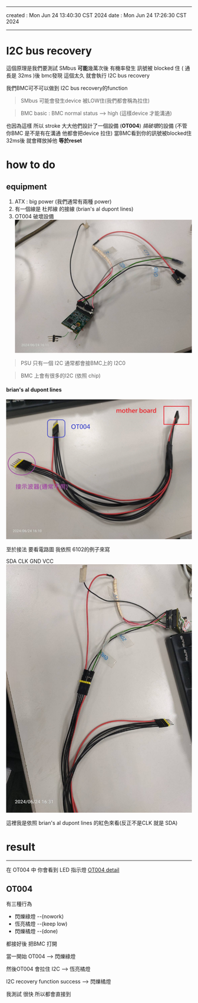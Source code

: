 ---
created	:	Mon Jun 24 13:40:30 CST 2024
date	:	Mon Jun 24 17:26:30 CST 2024

-------------------------------------------------------------------------------
# I2C bus recovery #
這個原理是我們要測試
SMbus **可能**幾萬次後 有機率發生
訊號被  blocked 住 ( 通長是 32ms )後 bmc發現 這個太久
就會執行 I2C bus recovery

我們BMC可不可以做到 I2C bus recovery的function
> SMbus 可能會發生device 被LOW住(我們都會稱為拉住)

> BMC basic : BMC normal status --> high (這樣device 才能溝通)

也因為這樣 所以 stroke 大大他們設計了一個設備 (**OT004**)
*搞破壞*的設備 (不管你BMC 是不是有在溝通 他都會把device 拉住)
當BMC看到你的訊號被blocked住32ms後
就會釋放掉他 **等於reset**

# how to do #

## equipment ##
1. ATX :  big power (我們通常有兩種 power)
2. 有一個線是 杜邦線 的接線 (brian's al dupont lines)
3. OT004   破壞設備
![3](./pic/I2C_bus_recovery_de.jpg)

> PSU 只有一個 I2C 通常都會接BMC上的 I2C0

> BMC 上會有很多的I2C (依照 chip)


#### brian's al dupont lines  ####
![2](./pic/I2C_bus_recovery_brianlove.jpg)

至於接法 要看電路圖
我依照 6102的例子來寫

SDA CLK GND VCC
![connect_de](./pic/I2C_bus_recovery_connect.jpg)

這裡我是依照 brian's al dupont lines 的紅色來看(反正不是CLK 就是 SDA)

# result #
-------------------------------------------------------------------------------
在 OT004 中 你會看到 LED 指示燈
[OT004 detail](https://hackmd.io/@Josh-cpld/rk804uz2F)

## OT004 ##
有三種行為
+ 閃爍綠燈 --(nowork)
+ 恆亮橘燈 --(keep low)
+ 閃爍橘燈 --(done)


都接好後 把BMC 打開

當一開始 OT004 --> 閃爍綠燈

然後OT004 會拉住 I2C --> 恆亮橘燈

I2C recovery function success --> 閃爍橘燈

我測試 很快 所以都會直接到
